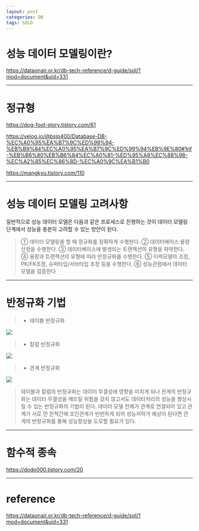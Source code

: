 ```yaml
---
layout: post
categories: DB
tags: SQLD
---
```

# 성능 데이터 모델링이란?
https://dataonair.or.kr/db-tech-reference/d-guide/sql/?mod=document&uid=331



 ---
# 정규형
https://dog-foot-story.tistory.com/61


https://velog.io/@bsjp400/Database-DB-%EC%A0%95%EA%B7%9C%ED%99%94-%EB%B9%84%EC%A0%95%EA%B7%9C%ED%99%94%EB%9E%80#1nf-%EB%B6%80%EB%B6%84%EC%A0%81-%ED%95%A8%EC%88%98-%EC%A2%85%EC%86%8D-%EC%A0%9C%EA%B1%B0


https://mangkyu.tistory.com/110











---

# 성능 데이터 모델링 고려사항

일반적으로 성능 데이터 모델은 다음과 같은 프로세스로 진행하는 것이 데이터 모델링 단계에서 성능을 충분히 고려할 수 있는 방안이 된다.

>① 데이터 모델링을 할 때 정규화를 정확하게 수행한다.
② 데이터베이스 용량산정을 수행한다.
③ 데이터베이스에 발생되는 트랜잭션의 유형을 파악한다.
④ 용량과 트랜잭션의 유형에 따라 반정규화를 수행한다.
⑤ 이력모델의 조정, PK/FK조정, 슈퍼타입/서브타입 조정 등을 수행한다.
⑥ 성능관점에서 데이터 모델을 검증한다
















---

# 반정규화 기법
	
   >- 테이블 반정규화
   
  ![](https://velog.velcdn.com/images/luca388/post/30f58e87-9775-4f4f-99c6-25080091486b/image.png)
>- 칼럼 반정규화

![](https://velog.velcdn.com/images/luca388/post/a51dabc4-eda2-48d7-8beb-a1d9b3bd1f0f/image.png)
 >- 관계 반정규화

![](https://velog.velcdn.com/images/luca388/post/ce25bfda-22d1-4926-970b-491d6531fd36/image.png)
>테이블과 칼럼의 반정규화는 데이터 무결성에 영향을 미치게 되나 관계의 반정규화는 데이터 무결성을 깨뜨릴 위험을 갖지 않고서도 데이터처리의 성능을 향상시킬 수 있는 반정규화의 기법이 된다. 데이터 모델 전체가 관계로 연결되어 있고 관계가 서로 먼 친척간에 조인관계가 빈번하게 되어 성능저하가 예상이 된다면 관계의 반정규화를 통해 성능향상을 도모할 필요가 있다.



---











# 함수적 종속
https://dodo000.tistory.com/20

---







# reference
https://dataonair.or.kr/db-tech-reference/d-guide/sql/?mod=document&uid=331